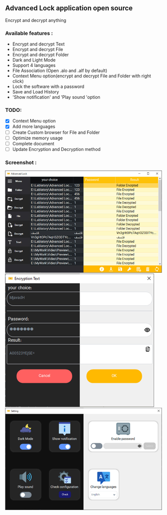 ## Advanced Lock application open source
Encrypt and decrypt anything
### Available features :

- Encrypt and decrypt Text
- Encrypt and decrypt File
- Encrypt and decrypt Folder
- Dark and Light Mode
- Support 4 languages
- File Association (Open .alo and .alf by default)
- Context Menu option(encrypt and decrypt File and Folder with right click)
- Lock the software with a password
- Save and Load History
- 'Show notification' and 'Play sound 'option

### TODO:
- [x] Context Menu option
- [x] Add more languages
- [ ] Create Custom browser for File and Folder
- [ ] Optimize memory usage
- [ ] Complete document
- [ ] Update Encryption and Decryption method 

### Screenshot :
[![MainPage][MainPage]][MainPage]
[![EDPage][EDPage]][EDPage]
[![SettingsPage][SettingsPage]][SettingsPage]


[MainPage]: https://github.com/MjavadH/Advanced-Lock/blob/master/Screenshot/MainPage.jpg "MainPage"
[EDPage]: https://github.com/MjavadH/Advanced-Lock/blob/master/Screenshot/EDPage.jpg "EDPage"
[SettingsPage]: https://github.com/MjavadH/Advanced-Lock/blob/master/Screenshot/SettingsPage.jpg "SettingsPage"
